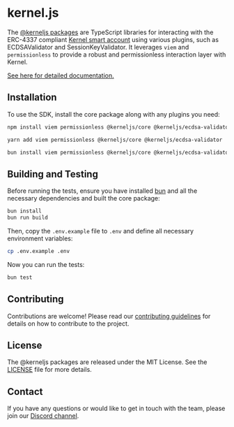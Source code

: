 # kernel.js

The [@kerneljs packages](https://www.npmjs.com/org/kerneljs) are TypeScript libraries for interacting with the ERC-4337 compliant [Kernel smart account](https://github.com/zerodevapp/kernel) using various plugins, such as ECDSAValidator and SessionKeyValidator. It leverages `viem` and `permissionless` to provide a robust and permissionless interaction layer with Kernel.

[See here for detailed documentation.](https://new-docs.zerodev.app/kerneljs/getting-started/intro)

## Installation

To use the SDK, install the core package along with any plugins you need:

```bash
npm install viem permissionless @kerneljs/core @kerneljs/ecdsa-validator
```

```bash
yarn add viem permissionless @kerneljs/core @kerneljs/ecdsa-validator
```

```bash
bun install viem permissionless @kerneljs/core @kerneljs/ecdsa-validator
```

## Building and Testing

Before running the tests, ensure you have installed [bun](https://bun.sh/) and all the necessary dependencies and built the core package:

```bash
bun install
bun run build
```

Then, copy the `.env.example` file to `.env` and define all necessary environment variables:

```bash
cp .env.example .env
```

Now you can run the tests:

```bash
bun test
```

## Contributing

Contributions are welcome! Please read our [contributing guidelines](./CONTRIBUTING.md) for details on how to contribute to the project.

## License

The @kerneljs packages are released under the MIT License. See the [LICENSE](./LICENSE) file for more details.

## Contact

If you have any questions or would like to get in touch with the team, please join our [Discord channel](https://discord.gg/KS9MRaTSjx).
